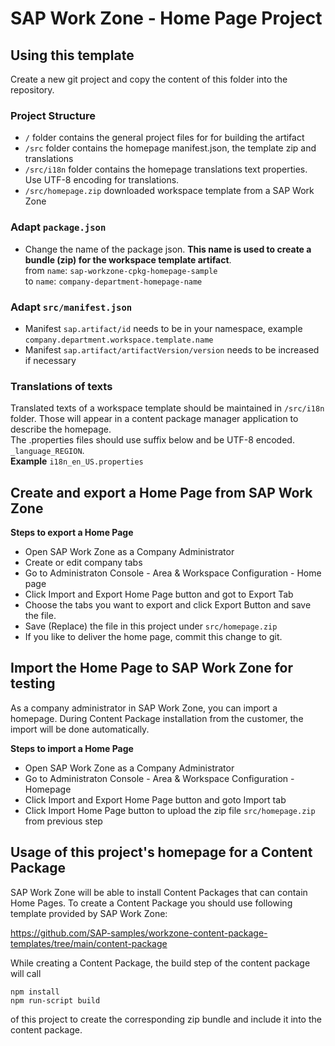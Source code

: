 # SAP Work Zone - Home Page Project

## Using this template

Create a new git project and copy the content of this folder into the repository.

### Project Structure

- `/` folder contains the general project files for for building the artifact
- `/src` folder contains the homepage manifest.json, the template zip and translations
- `/src/i18n` folder contains the homepage translations text properties. Use UTF-8 encoding for translations.
- `/src/homepage.zip` downloaded workspace template from a SAP Work Zone

### Adapt `package.json`

- Change the name of the package json. **This name is used to create a bundle (zip) for the workspace template artifact**.  
  from `name`: `sap-workzone-cpkg-homepage-sample`  
  to `name`: `company-department-homepage-name`

### Adapt `src/manifest.json`

- Manifest `sap.artifact/id` needs to be in your namespace, example `company.department.workspace.template.name`
- Manifest `sap.artifact/artifactVersion/version` needs to be increased if necessary

### Translations of texts

Translated texts of a workspace template should be maintained in `/src/i18n` folder. Those will appear in a content package manager application to describe the homepage.  
The .properties files should use suffix below and be UTF-8 encoded.
`_language_REGION`.  
**Example**
`i18n_en_US.properties`

## Create and export a Home Page from SAP Work Zone

**Steps to export a Home Page**

- Open SAP Work Zone as a Company Administrator
- Create or edit company tabs
- Go to Administraton Console - Area & Workspace Configuration - Home page
- Click Import and Export Home Page button and got to Export Tab
- Choose the tabs you want to export and click Export Button and save the file.
- Save (Replace) the file in this project under `src/homepage.zip`
- If you like to deliver the home page, commit this change to git.

## Import the Home Page to SAP Work Zone for testing

As a company administrator in SAP Work Zone, you can import a homepage. During Content Package installation from the customer, the import will be done automatically.

**Steps to import a Home Page**

- Open SAP Work Zone as a Company Administrator
- Go to Administraton Console - Area & Workspace Configuration - Homepage
- Click Import and Export Home Page button and goto Import tab
- Click Import Home Page button to upload the zip file `src/homepage.zip` from previous step

## Usage of this project's homepage for a Content Package

SAP Work Zone will be able to install Content Packages that can contain Home Pages.
To create a Content Package you should use following template provided by SAP Work Zone:

https://github.com/SAP-samples/workzone-content-package-templates/tree/main/content-package

While creating a Content Package, the build step of the content package will call

`npm install`  
`npm run-script build`

of this project to create the corresponding zip bundle and include it into the content package.
